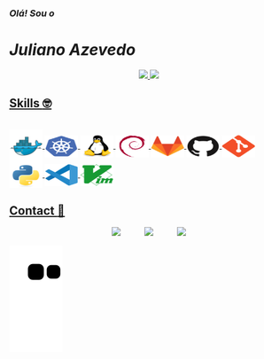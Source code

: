 ### _Olá! Sou o_  
# _Juliano Azevedo_



<div align="center">
  <a href="https://github.com/julianoihs">
  <img height="180em" src="https://github-readme-stats.vercel.app/api?username=julianoihs&show_icons=true&theme=chartreuse-dark&include_all_commits=true&count_private=true"/> 
  <img height="180em" src="https://github-readme-stats.vercel.app/api/top-langs/?username=julianoihs&layout=compact&langs_count=7&theme=chartreuse-dark"/>

</div>
  
  
 ## Skills :nerd_face:
<div style="display: inline_block"><br>
  <img align="center" alt="Rafa-docker" height="60" width="60" src="https://raw.githubusercontent.com/devicons/devicon/master/icons/docker/docker-original.svg">
  <img align="center" alt="Rafa-kubernetes" height="40" width="60" src="https://raw.githubusercontent.com/devicons/devicon/master/icons/kubernetes/kubernetes-plain.svg">
  <img align="center" alt="Rafa-Linux" height="40" width="60" src="https://raw.githubusercontent.com/devicons/devicon/master/icons/linux/linux-original.svg">
  <img align="center" alt="Rafa-debian" height="40" width="60" src="https://raw.githubusercontent.com/devicons/devicon/master/icons/debian/debian-original.svg">
  <img align="center" alt="Rafa-gitlab" height="40" width="60" src="https://raw.githubusercontent.com/devicons/devicon/master/icons/gitlab/gitlab-original.svg">
  <img align="center" alt="Rafa-github" height="40" width="60" src="https://raw.githubusercontent.com/devicons/devicon/master/icons/github/github-original.svg">
  <img align="center" alt="Rafa-git" height="40" width="60" src="https://raw.githubusercontent.com/devicons/devicon/master/icons/git/git-original.svg">
  <img align="center" alt="Rafa-Python" height="45" width="60" src="https://raw.githubusercontent.com/devicons/devicon/master/icons/python/python-original.svg">
  <img align="center" alt="Rafa-vscode" height="40" width="60" src="https://raw.githubusercontent.com/devicons/devicon/master/icons/vscode/vscode-original.svg">
  <img align="center" alt="Rafa-vim" height="40" width="60" src="https://raw.githubusercontent.com/devicons/devicon/master/icons/vim/vim-plain.svg">
  
</div>

  
  ## Contact :iphone:
  
<p align="center">
  <a href="https://www.linkedin.com/in/juliano-azevedo-de-jesus-b4798234/" target="_blank"><img src="https://img.shields.io/badge/-LinkedIn-%230077B5?style=for-the-badge&logo=linkedin&logoColor=white" target="_blank"></a> 
  &nbsp;&nbsp;&nbsp;&nbsp;&nbsp;&nbsp;&nbsp;&nbsp;&nbsp;
  <a href = "mailto:julianoihs@gmail.com"><img src="https://img.shields.io/badge/-Gmail-%23333?style=for-the-badge&logo=gmail&logoColor=white" target="_blank"></a>
  &nbsp;&nbsp;&nbsp;&nbsp;&nbsp;&nbsp;&nbsp;&nbsp;&nbsp;
  <a href = "https://t.me/julianoihs"><img src="https://img.shields.io/badge/Telegram-2CA5E0?style=for-the-badge&logo=telegram&logoColor=white" target="_blank"></a>
 <p align="center"> 


   
<div>
  
  ![Snake animation](https://github.com/rafaballerini/rafaballerini/blob/output/github-contribution-grid-snake.svg)
 
</div>

<!--
**julianoihs/julianoihs** is a ✨ _special_ ✨ repository because its `README.md` (this file) appears on your GitHub profile.

Here are some ideas to get you started:

- 🔭 Atualmente estou trabalhando em ...
- 🌱 Atualmente estou aprendendo ...
- 👯 Estou procurando colaborar em ...
- 🤔 Estou procurando ajuda com ...
- 💬 Pergunte-me sobre ...
- 📫 Como chegar até mim: ...
- 😄 Pronomes: ...
- ⚡ Curiosidade: ...

-->
